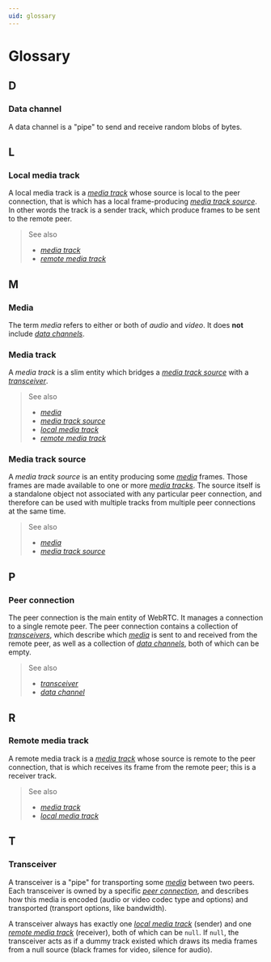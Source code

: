 ```yaml
---
uid: glossary
---
```


# Glossary

## D

### Data channel

A data channel is a "pipe" to send and receive random blobs of bytes.

## L

### Local media track

A local media track is a [_media track_](#media-track) whose source is local to the peer connection, that is which has a local frame-producing [_media track source_](#media-track-source). In other words the track is a sender track, which produce frames to be sent to the remote peer.

> See also
>
> - [_media track_](#media-track)
> - [_remote media track_](#remote-media-track)

## M

### Media

The term _media_ refers to either or both of _audio_ and _video_. It does **not** include [_data channels_](#data-channel).

### Media track

A _media track_ is a slim entity which bridges a [_media track source_](#media-track-source) with a [_transceiver_](#transceiver).

> See also
>
> - [_media_](#media)
> - [_media track source_](#media-track-source)
> - [_local media track_](#local-media-track)
> - [_remote media track_](#remote-media-track)

### Media track source

A _media track source_ is an entity producing some [_media_](#media) frames. Those frames are made available to one or more [_media tracks_](#media-track). The source itself is a standalone object not associated with any particular peer connection, and therefore can be used with multiple tracks from multiple peer connections at the same time.

> See also
>
> - [_media_](#media)
> - [_media track source_](#media-track-source)

## P

### Peer connection

The peer connection is the main entity of WebRTC. It manages a connection to a single remote peer. The peer connection contains a collection of [_transceivers_](#transceiver), which describe which [_media_](#media) is sent to and received from the remote peer, as well as a collection of [_data channels_](#data-channel), both of which can be empty.

> See also
>
> - [_transceiver_](#transceiver)
> - [_data channel_](#data-channel)

## R

### Remote media track

A remote media track is a [_media track_](#media-track) whose source is remote to the peer connection, that is which receives its frame from the remote peer; this is a receiver track.

> See also
>
> - [_media track_](#media-track)
> - [_local media track_](#local-media-track)

## T

### Transceiver

A transceiver is a "pipe" for transporting some [_media_](#media) between two peers. Each transceiver is owned by a specific [_peer connection_](#peer-connection), and describes how this media is encoded (audio or video codec type and options) and transported (transport options, like bandwidth).

A transceiver always has exactly one [_local media track_](#local-media-track) (sender) and one [_remote media track_](#remote-media-track) (receiver), both of which can be `null`. If `null`, the transceiver acts as if a dummy track existed which draws its media frames from a null source (black frames for video, silence for audio).
